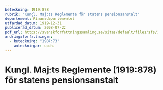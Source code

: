 ```yaml
---
beteckning: 1919:878
rubrik: "Kungl. Maj:ts Reglemente för statens pensionsanstalt"
departement: Finansdepartementet
utfardad_datum: 1919-12-31
publicerad_datum: 2008-07-22
pdf_url: https://svenskforfattningssamling.se/sites/default/files/sfs/1919-12/SFS1919-878.pdf
andringsforfattningar:
  - beteckning: "1987:73"
    anteckningar: upph.
---
```


# Kungl. Maj:ts Reglemente (1919:878) för statens pensionsanstalt